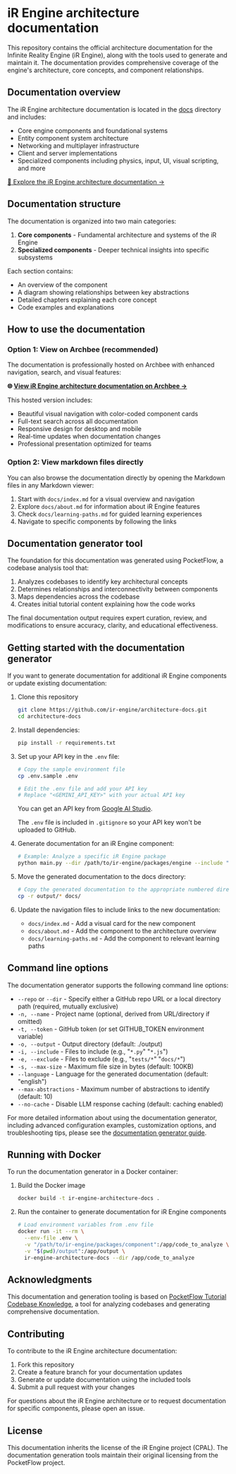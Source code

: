 # iR Engine architecture documentation

This repository contains the official architecture documentation for the Infinite Reality Engine (iR Engine), along with the tools used to generate and maintain it. The documentation provides comprehensive coverage of the engine's architecture, core concepts, and component relationships.

## Documentation overview

The iR Engine architecture documentation is located in the [docs](./docs/) directory and includes:

- Core engine components and foundational systems
- Entity component system architecture
- Networking and multiplayer infrastructure
- Client and server implementations
- Specialized components including physics, input, UI, visual scripting, and more

[📖 Explore the iR Engine architecture documentation →](./docs/index.md)

## Documentation structure

The documentation is organized into two main categories:

1. **Core components** - Fundamental architecture and systems of the iR Engine
2. **Specialized components** - Deeper technical insights into specific subsystems

Each section contains:
- An overview of the component
- A diagram showing relationships between key abstractions
- Detailed chapters explaining each core concept
- Code examples and explanations

## How to use the documentation

### Option 1: View on Archbee (recommended)

The documentation is professionally hosted on Archbee with enhanced navigation, search, and visual features:

**🌐 [View iR Engine architecture documentation on Archbee →](https://docs.ir.world/architecture_docs)**

This hosted version includes:
- Beautiful visual navigation with color-coded component cards
- Full-text search across all documentation
- Responsive design for desktop and mobile
- Real-time updates when documentation changes
- Professional presentation optimized for teams

### Option 2: View markdown files directly

You can also browse the documentation directly by opening the Markdown files in any Markdown viewer:

1. Start with `docs/index.md` for a visual overview and navigation
2. Explore `docs/about.md` for information about iR Engine features
3. Check `docs/learning-paths.md` for guided learning experiences
4. Navigate to specific components by following the links

## Documentation generator tool

The foundation for this documentation was generated using PocketFlow, a codebase analysis tool that:

1. Analyzes codebases to identify key architectural concepts
2. Determines relationships and interconnectivity between components
3. Maps dependencies across the codebase
4. Creates initial tutorial content explaining how the code works

The final documentation output requires expert curation, review, and modifications to ensure accuracy, clarity, and educational effectiveness.

## Getting started with the documentation generator

If you want to generate documentation for additional iR Engine components or update existing documentation:

1. Clone this repository
   ```bash
   git clone https://github.com/ir-engine/architecture-docs.git
   cd architecture-docs
   ```

2. Install dependencies:
   ```bash
   pip install -r requirements.txt
   ```

3. Set up your API key in the `.env` file:
   ```bash
   # Copy the sample environment file
   cp .env.sample .env

   # Edit the .env file and add your API key
   # Replace "<GEMINI_API_KEY>" with your actual API key
   ```

   You can get an API key from [Google AI Studio](https://aistudio.google.com/app/apikey).

   The `.env` file is included in `.gitignore` so your API key won't be uploaded to GitHub.

4. Generate documentation for an iR Engine component:
   ```bash
   # Example: Analyze a specific iR Engine package
   python main.py --dir /path/to/ir-engine/packages/engine --include "*.ts" "*.tsx" "*.js" "*.jsx" --exclude "node_modules/*" "tests/*" "dist/*" --name "iR Engine - Engine Core" --output output --max-abstractions 8
   ```

5. Move the generated documentation to the docs directory:
   ```bash
   # Copy the generated documentation to the appropriate numbered directory
   cp -r output/* docs/
   ```

6. Update the navigation files to include links to the new documentation:
   - `docs/index.md` - Add a visual card for the new component
   - `docs/about.md` - Add the component to the architecture overview
   - `docs/learning-paths.md` - Add the component to relevant learning paths

## Command line options

The documentation generator supports the following command line options:

- `--repo` or `--dir` - Specify either a GitHub repo URL or a local directory path (required, mutually exclusive)
- `-n, --name` - Project name (optional, derived from URL/directory if omitted)
- `-t, --token` - GitHub token (or set GITHUB_TOKEN environment variable)
- `-o, --output` - Output directory (default: ./output)
- `-i, --include` - Files to include (e.g., "`*.py`" "`*.js`")
- `-e, --exclude` - Files to exclude (e.g., "`tests/*`" "`docs/*`")
- `-s, --max-size` - Maximum file size in bytes (default: 100KB)
- `--language` - Language for the generated documentation (default: "english")
- `--max-abstractions` - Maximum number of abstractions to identify (default: 10)
- `--no-cache` - Disable LLM response caching (default: caching enabled)

For more detailed information about using the documentation generator, including advanced configuration examples, customization options, and troubleshooting tips, please see the [documentation generator guide](./documentation-generator-guide.md).

## Running with Docker

To run the documentation generator in a Docker container:

1. Build the Docker image
   ```bash
   docker build -t ir-engine-architecture-docs .
   ```

2. Run the container to generate documentation for iR Engine components
   ```bash
   # Load environment variables from .env file
   docker run -it --rm \
     --env-file .env \
     -v "/path/to/ir-engine/packages/component":/app/code_to_analyze \
     -v "$(pwd)/output":/app/output \
     ir-engine-architecture-docs --dir /app/code_to_analyze
   ```

## Acknowledgments

This documentation and generation tooling is based on [PocketFlow Tutorial Codebase Knowledge](https://github.com/The-Pocket/PocketFlow-Tutorial-Codebase-Knowledge), a tool for analyzing codebases and generating comprehensive documentation.

## Contributing

To contribute to the iR Engine architecture documentation:

1. Fork this repository
2. Create a feature branch for your documentation updates
3. Generate or update documentation using the included tools
4. Submit a pull request with your changes

For questions about the iR Engine architecture or to request documentation for specific components, please open an issue.

## License

This documentation inherits the license of the iR Engine project (CPAL). The documentation generation tools maintain their original licensing from the PocketFlow project.
